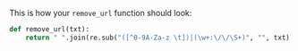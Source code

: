 This is how your `remove_url` function should look:

```python
def remove_url(txt):
	return " ".join(re.sub("([^0-9A-Za-z \t])|(\w+:\/\/\S+)", "", txt).split())
```

## 

